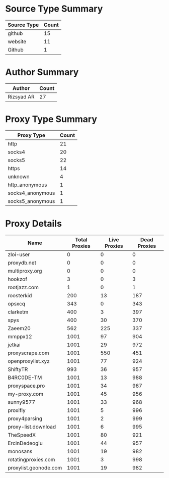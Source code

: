 # Source Type Summary

| Source Type | Count |
|-------------|-------|
| github | 15 |
| website | 11 |
| Github | 1 |


# Author Summary

| Author | Count |
|--------|-------|
| Rizsyad AR | 27 |


# Proxy Type Summary

| Proxy Type | Count |
|------------|-------|
| http | 21 |
| socks4 | 20 |
| socks5 | 22 |
| https | 14 |
| unknown | 4 |
| http_anonymous | 1 |
| socks4_anonymous | 1 |
| socks5_anonymous | 1 |


# Proxy Details

| Name | Total Proxies | Live Proxies | Dead Proxies |
|------|---------------|--------------|---------------|
| zloi-user | 0 | 0 | 0 |
| proxydb.net | 0 | 0 | 0 |
| multiproxy.org | 0 | 0 | 0 |
| hookzof | 3 | 0 | 3 |
| rootjazz.com | 1 | 0 | 1 |
| roosterkid | 200 | 13 | 187 |
| opsxcq | 343 | 0 | 343 |
| clarketm | 400 | 3 | 397 |
| spys | 400 | 30 | 370 |
| Zaeem20 | 562 | 225 | 337 |
| mmppx12 | 1001 | 97 | 904 |
| jetkai | 1001 | 29 | 972 |
| proxyscrape.com | 1001 | 550 | 451 |
| openproxylist.xyz | 1001 | 77 | 924 |
| ShiftyTR | 993 | 36 | 957 |
| B4RC0DE-TM | 1001 | 13 | 988 |
| proxyspace.pro | 1001 | 34 | 967 |
| my-proxy.com | 1001 | 45 | 956 |
| sunny9577 | 1001 | 33 | 968 |
| proxifly | 1001 | 5 | 996 |
| proxy4parsing | 1001 | 2 | 999 |
| proxy-list.download | 1001 | 6 | 995 |
| TheSpeedX | 1001 | 80 | 921 |
| ErcinDedeoglu | 1001 | 44 | 957 |
| monosans | 1001 | 19 | 982 |
| rotatingproxies.com | 1001 | 3 | 998 |
| proxylist.geonode.com | 1001 | 19 | 982 |
